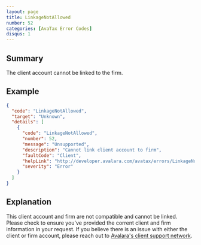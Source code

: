 ```yaml
---
layout: page
title: LinkageNotAllowed
number: 52
categories: [AvaTax Error Codes]
disqus: 1
---
```


## Summary

The client account cannot be linked to the firm.

## Example

```json
{
  "code": "LinkageNotAllowed",
  "target": "Unknown",
  "details": [
    {
      "code": "LinkageNotAllowed",
      "number": 52,
      "message": "Unsupported",
      "description": "Cannot link client account to firm",
      "faultCode": "Client",
      "helpLink": "http://developer.avalara.com/avatax/errors/LinkageNotAllowed",
      "severity": "Error"
    }
  ]
}
```

## Explanation

This client account and firm are not compatible and cannot be linked. Please check to ensure you've provided the corrent client and firm information in your request. If you believe there is an issue with either the client or firm account, please reach out to [Avalara's client support network](https://help.avalara.com/Directory/Contact_Avalara). 
